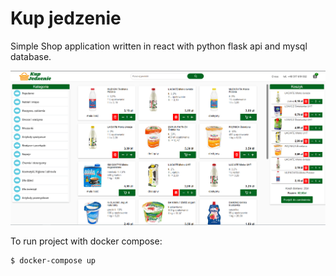 <h1>Kup jedzenie</h1>

<p>Simple Shop application written in react with python flask api and mysql database.</p>
<img src="./screenshot.png" >
<p>To run project with docker compose:</p>

```
$ docker-compose up
```